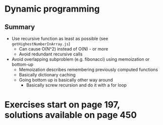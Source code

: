 # Dynamic programming

## Summary
- Use recursive function as least as possible (see `getHighestNumberInArray.js`)
  - Can cause O(N^2) instead of O(N) - or more
  - Avoid redundant recursive calls
- Avoid overlapping subproblem (e.g. fibonacci) using memoization or bottom-up
  - Memoization describes remembering previously computed functions
  - Basically dictionary caching
  - Going bottom up is basically other way around
    - Basically screw recursion and do it with a for loop

# Exercises start on page 197, solutions available on page 450
